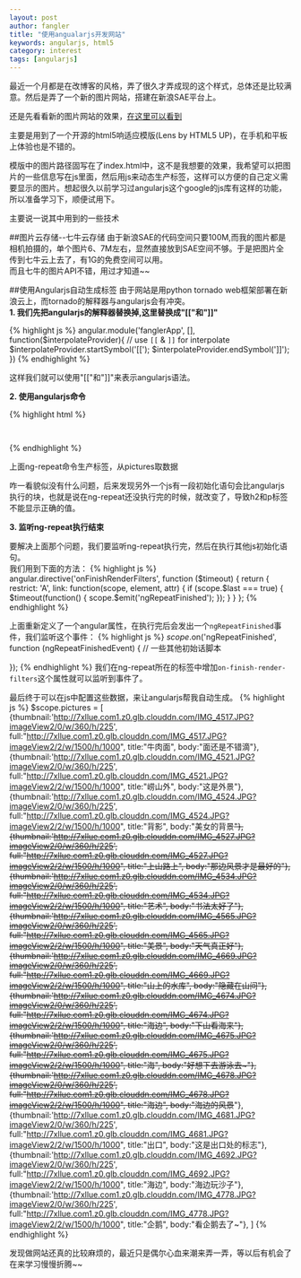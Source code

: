 ```yaml
---
layout: post
author: fangler
title: "使用angualarjs开发网站"
keywords: angularjs, html5
category: interest
tags: [angularjs]
---
```


最近一个月都是在改博客的风格，弄了很久才弄成现的这个样式，总体还是比较满意。然后是弄了一个新的图片网站，搭建在新浪SAE平台上。



还是先看看新的图片网站的效果，[在这里可以看到](http://fangler.sinaapp.com/)

主要是用到了一个开源的html5响适应模版(Lens by HTML5 UP)，在手机和平板上体验也是不错的。

模版中的图片路径固写在了index.html中，这不是我想要的效果，我希望可以把图片的一些信息写在js里面，然后用js来动态生产标签，这样可以方便的自己定义需要显示的图片。想起很久以前学习过angularjs这个google的js库有这样的功能，所以准备学习下，顺便试用下。

主要说一说其中用到的一些技术

##图片云存储--七牛云存储
由于新浪SAE的代码空间只要100M,而我的图片都是相机拍摄的，单个图片6、7M左右，显然直接放到SAE空间不够。于是把图片全传到七牛云上去了，有1G的免费空间可以用。  
而且七牛的图片API不错，用过才知道~~

##使用Angularjs自动生成标签
由于网站是用python tornado web框架部署在新浪云上，而tornado的解释器与angularjs会有冲突。  
**1. 我们先把angularjs的解释器替换掉,这里替换成"[["和"]]"**

{% highlight js %}
angular.module('fanglerApp', [], function($interpolateProvider){
    // use `[[` & `]]` for interpolate
    $interpolateProvider.startSymbol('[[');
    $interpolateProvider.endSymbol(']]');
})
{% endhighlight %}

这样我们就可以使用"[["和"]]"来表示angularjs语法。

**2. 使用angularjs命令**

{% highlight html %}
<article ng-repeat="picture in pictures" on-finish-render-filters>
	<a class="thumbnail" ng-href="[[picture.full]]" data-position="left center"><img ng-src="[[picture.thumbnail]]" alt="" /></a>
	<h2 ng-bind="picture.title"></h2>
	<p ng-bind="picture.body"></p>
</article>
{% endhighlight %}

上面ng-repeat命令生产标签，从pictures取数据

咋一看貌似没有什么问题，后来发现另外一个js有一段初始化语句会比angularjs执行的块，也就是说在ng-repeat还没执行完的时候，就改变了，导致h2和p标签不能显示正确的值。

**3. 监听ng-repeat执行结束**

要解决上面那个问题，我们要监听ng-repeat执行完，然后在执行其他js初始化语句。  
我们用到下面的方法：
{% highlight js %}
angular.directive('onFinishRenderFilters', function ($timeout) {
    return {
        restrict: 'A',
        link: function(scope, element, attr) {
            if (scope.$last === true) {
                $timeout(function() {
                    scope.$emit('ngRepeatFinished');
                });
            }
        }
    };
{% endhighlight %}

上面重新定义了一个angular属性，在执行完后会发出一个`ngRepeatFinished`事件，我们监听这个事件：
{% highlight js %}
$scope.$on('ngRepeatFinished', function (ngRepeatFinishedEvent) {
  // 一些其他初始话脚本

});
{% endhighlight %}
我们在ng-repeat所在的标签中增加`on-finish-render-filters`这个属性就可以监听到事件了。

最后终于可以在js中配置这些数据，来让angularjs帮我自动生成。
{% highlight js %}
$scope.pictures = [
	  {thumbnail:'http://7xllue.com1.z0.glb.clouddn.com/IMG_4517.JPG?imageView2/0/w/360/h/225', 
	  	full:"http://7xllue.com1.z0.glb.clouddn.com/IMG_4517.JPG?imageView2/2/w/1500/h/1000", 
	  	title:"牛肉面", body:"面还是不错滴"},
	  {thumbnail:'http://7xllue.com1.z0.glb.clouddn.com/IMG_4521.JPG?imageView2/0/w/360/h/225', 
	  	full:"http://7xllue.com1.z0.glb.clouddn.com/IMG_4521.JPG?imageView2/2/w/1500/h/1000", 
	  	title:"崂山外", body:"这是外景"},
	  {thumbnail:'http://7xllue.com1.z0.glb.clouddn.com/IMG_4524.JPG?imageView2/0/w/360/h/225', 
	  	full:"http://7xllue.com1.z0.glb.clouddn.com/IMG_4524.JPG?imageView2/2/w/1500/h/1000", 
	  	title:"背影", body:"美女的背景~~"},
	  {thumbnail:'http://7xllue.com1.z0.glb.clouddn.com/IMG_4527.JPG?imageView2/0/w/360/h/225', 
	  	full:"http://7xllue.com1.z0.glb.clouddn.com/IMG_4527.JPG?imageView2/2/w/1500/h/1000", 
	  	title:"上山路上", body:"那边风景才是最好的"},
	  {thumbnail:'http://7xllue.com1.z0.glb.clouddn.com/IMG_4534.JPG?imageView2/0/w/360/h/225', 
	  	full:"http://7xllue.com1.z0.glb.clouddn.com/IMG_4534.JPG?imageView2/2/w/1500/h/1000", 
	  	title:"艺术", body:"书法太好了"},
	  {thumbnail:'http://7xllue.com1.z0.glb.clouddn.com/IMG_4565.JPG?imageView2/0/w/360/h/225', 
	  	full:"http://7xllue.com1.z0.glb.clouddn.com/IMG_4565.JPG?imageView2/2/w/1500/h/1000", 
	  	title:"美景", body:"天气真正好"},
	  {thumbnail:'http://7xllue.com1.z0.glb.clouddn.com/IMG_4669.JPG?imageView2/0/w/360/h/225', 
	  	full:"http://7xllue.com1.z0.glb.clouddn.com/IMG_4669.JPG?imageView2/2/w/1500/h/1000", 
	  	title:"山上的水库", body:"隐藏在山间"},
	  {thumbnail:'http://7xllue.com1.z0.glb.clouddn.com/IMG_4674.JPG?imageView2/0/w/360/h/225', 
	  	full:"http://7xllue.com1.z0.glb.clouddn.com/IMG_4674.JPG?imageView2/2/w/1500/h/1000", 
	  	title:"海边", body:"下山看海来"},
	  {thumbnail:'http://7xllue.com1.z0.glb.clouddn.com/IMG_4675.JPG?imageView2/0/w/360/h/225', 
	  	full:"http://7xllue.com1.z0.glb.clouddn.com/IMG_4675.JPG?imageView2/2/w/1500/h/1000", 
	  	title:"海", body:"好想下去游泳去~"},
	  {thumbnail:'http://7xllue.com1.z0.glb.clouddn.com/IMG_4678.JPG?imageView2/0/w/360/h/225', 
	  	full:"http://7xllue.com1.z0.glb.clouddn.com/IMG_4678.JPG?imageView2/2/w/1500/h/1000", 
	  	title:"海边", body:"海边的风景~~"},
	  {thumbnail:'http://7xllue.com1.z0.glb.clouddn.com/IMG_4681.JPG?imageView2/0/w/360/h/225', 
	  	full:"http://7xllue.com1.z0.glb.clouddn.com/IMG_4681.JPG?imageView2/2/w/1500/h/1000", 
	  	title:"出口", body:"这是出口处的标志"},
	  {thumbnail:'http://7xllue.com1.z0.glb.clouddn.com/IMG_4692.JPG?imageView2/0/w/360/h/225', 
	  	full:"http://7xllue.com1.z0.glb.clouddn.com/IMG_4692.JPG?imageView2/2/w/1500/h/1000", 
	  	title:"海边", body:"海边玩沙子"},
	  {thumbnail:'http://7xllue.com1.z0.glb.clouddn.com/IMG_4778.JPG?imageView2/0/w/360/h/225', 
	  	full:"http://7xllue.com1.z0.glb.clouddn.com/IMG_4778.JPG?imageView2/2/w/1500/h/1000", 
	  	title:"企鹅", body:"看企鹅去了~"},
	]
{% endhighlight %}

发现做网站还真的比较麻烦的，最近只是偶尔心血来潮来弄一弄，等以后有机会了在来学习慢慢折腾~~